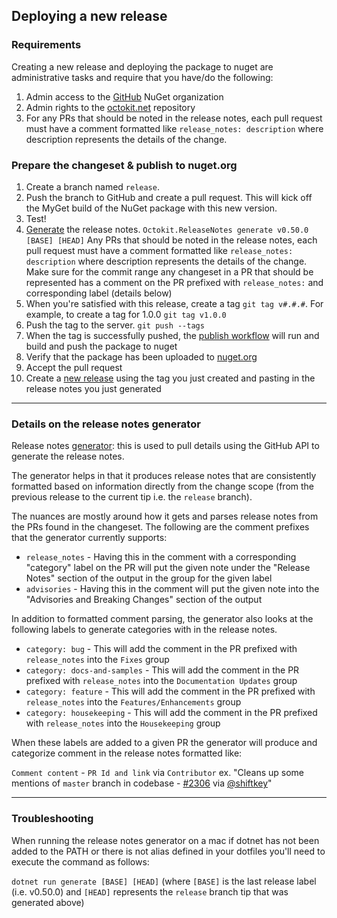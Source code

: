## Deploying a new release

### Requirements

Creating a new release and deploying the package to nuget are administrative tasks and require that you have/do the following:
1. Admin access to the [GitHub](https://www.nuget.org/profiles/GitHub) NuGet organization
2. Admin rights to the [octokit.net](https://github.com/octokit/octokit.net) repository
3. For any PRs that should be noted in the release notes, each pull request must have a comment formatted like `release_notes: description` where description represents the details of the change.

### Prepare the changeset & publish to nuget.org

1. Create a branch named `release`.
2. Push the branch to GitHub and create a pull request. This will kick off the MyGet build of the NuGet package with this new version.
3. Test!
4. [Generate](https://github.com/shiftkey/octokit.releasenotes) the release notes. `Octokit.ReleaseNotes generate v0.50.0 [BASE] [HEAD]`
  Any PRs that should be noted in the release notes, each pull request must have a comment formatted like `release_notes: description` where description represents the details of the change. Make sure for the commit range any changeset in a PR that should be represented has a comment on the PR prefixed with `release_notes:` and corresponding label (details below)
5. When you're satisfied with this release, create a tag `git tag v#.#.#`. For example, to create a tag for 1.0.0
`git tag v1.0.0`
6. Push the tag to the server. `git push --tags`
7. When the tag is successfully pushed, the [publish workflow](https://github.com/octokit/octokit.net/blob/main/.github/workflows/publish.yml) will run and build and push the package to nuget
8. Verify that the package has been uploaded to [nuget.org](https://www.nuget.org/packages/Octokit/)
8. Accept the pull request
9. Create a [new release](https://github.com/octokit/octokit.net/releases/new)
using the tag you just created and pasting in the release notes you just generated

---

### Details on the release notes generator

Release notes [generator](https://github.com/shiftkey/octokit.releasenotes): this is used to pull details using the GitHub API to generate the release notes.

The generator helps in that it produces release notes that are consistently formatted based on information directly from the change scope (from the previous release to the current tip i.e. the `release` branch).

The nuances are mostly around how it gets and parses release notes from the PRs found in the changeset. The following are the comment prefixes that the generator currently supports:

* `release_notes` - Having this in the comment with a corresponding "category" label on the PR will put the given note under the "Release Notes" section of the output in the group for the given label
* `advisories` - Having this in the comment will put the given note into the "Advisories and Breaking Changes" section of the output

In addition to formatted comment parsing, the generator also looks at the following labels to generate categories with in the release notes.

* `category: bug` - This will add the comment in the PR prefixed with `release_notes` into the `Fixes` group
* `category: docs-and-samples` - This will add the comment in the PR prefixed with `release_notes` into the `Documentation Updates` group
* `category: feature` - This will add the comment in the PR prefixed with `release_notes` into the `Features/Enhancements` group
* `category: housekeeping` - This will add the comment in the PR prefixed with `release_notes` into the `Housekeeping` group

When these labels are added to a given PR the generator will produce and categorize comment in the release notes formatted like:

`Comment content` - `PR Id and link` via `Contributor`
ex. "Cleans up some mentions of `master` branch in codebase - [#2306](https://github.com/octokit/octokit.net/pull/2306) via [@shiftkey](https://github.com/shiftkey)"

----
### Troubleshooting

When running the release notes generator on a mac if dotnet has not been added to the PATH or there is not alias defined in your dotfiles you'll need to execute the command as follows:

`dotnet run generate [BASE] [HEAD]`
(where `[BASE]` is the last release label (i.e. v0.50.0) and `[HEAD]` represents the `release` branch tip that was generated above)
